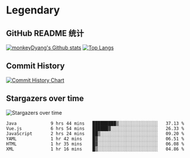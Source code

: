 # Legendary

## GitHub README 统计

[![monkeyDyang's Github stats](https://github-readme-stats.vercel.app/api?username=monkeyDyang&show_icons=true)](https://github.com/monkeyDyang/Legendary)
[![Top Langs](https://github-readme-stats.vercel.app/api/top-langs/?username=monkeyDyang&layout=compact)](https://github.com/monkeyDyang/Legendary)

## Commit History

[![Commit History Chart](https://commit-history-api.herokuapp.com/svg?repos=monkeyDyang/Legendary&type=Date)](https://the-commit-history.vercel.app/#monkeyDyang/Legendary&Date)

## Stargazers over time

![Stargazers over time](https://starchart.cc/monkeyDyang/Legendary.svg)

<!--START_SECTION:waka-->

```text
Java             9 hrs 44 mins   █████████▒░░░░░░░░░░░░░░░   37.13 %
Vue.js           6 hrs 54 mins   ██████▓░░░░░░░░░░░░░░░░░░   26.33 %
JavaScript       2 hrs 24 mins   ██▒░░░░░░░░░░░░░░░░░░░░░░   09.20 %
YAML             1 hr 42 mins    █▓░░░░░░░░░░░░░░░░░░░░░░░   06.51 %
HTML             1 hr 35 mins    █▓░░░░░░░░░░░░░░░░░░░░░░░   06.08 %
XML              1 hr 16 mins    █▒░░░░░░░░░░░░░░░░░░░░░░░   04.86 %
```

<!--END_SECTION:waka-->
